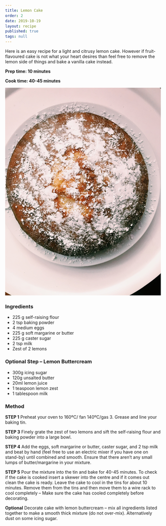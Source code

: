 ```yaml
---
title: Lemon Cake
order: 2
date: 2019-10-19
layout: recipe
published: true
tags: null
---
```

Here is an easy recipe for a light and citrusy lemon cake. However if fruit-flavoured cake is not what your heart desires than feel free to remove the lemon side of things and bake a vanilla cake instead.

**Prep time: 10 minutes**

**Cook time: 40-45 minutes**

![Lemon cake dusted with icing sugar](../uploads/erika-osberg-uuaaruzymv0-unsplash.jpg "Lemon Cake")

### Ingredients

* 225 g self-raising flour
* 2 tsp baking powder
* 4 medium eggs
* 225 g soft margarine or butter
* 225 g caster sugar
* 2 tsp milk
* Zest of 2 lemons

### Optional Step – Lemon Buttercream

* 300g icing sugar
* 120g unsalted butter
* 20ml lemon juice
* 1 teaspoon lemon zest
* 1 tablespoon milk

### Method

**STEP 1**
Preheat your oven to 160ºC/ fan 140ºC/gas 3. Grease and line your baking tin.

**STEP 3**
Finely grate the zest of two lemons and sift the self-raising flour and baking powder into a large bowl.

**STEP 4**
Add the eggs, soft margarine or butter, caster sugar, and 2 tsp milk and beat by hand (feel free to use an electric mixer if you have one on stand-by) until combined and smooth. Ensure that there aren’t any small lumps of butter/margarine in your mixture. 

**STEP 5**
Pour the mixture into the tin and bake for 40-45 minutes. To check if the cake is cooked insert a skewer into the centre and if it comes out clean the cake is ready.
Leave the cake to cool in the tins for about 10 minutes. Remove them from the tins and then move them to a wire rack to cool completely – Make sure the cake has cooled completely before decorating.

**Optional**
Decorate cake with lemon buttercream – mix all ingredients listed together to make a smooth thick mixture (do not over-mix). Alternatively dust on some icing sugar.